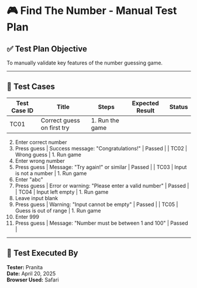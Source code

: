 # 🎮 Find The Number - Manual Test Plan

## ✅ Test Plan Objective
To manually validate key features of the number guessing game.

---

## 🧪 Test Cases

| Test Case ID | Title                            | Steps                                                                 | Expected Result                                     | Status |
|--------------|----------------------------------|-----------------------------------------------------------------------|----------------------------------------------------|--------|
| TC01         | Correct guess on first try       | 1. Run the game  
2. Enter correct number  
3. Press guess | Success message: "Congratulations!"                    | Passed |
| TC02         | Wrong guess                      | 1. Run game  
2. Enter wrong number  
3. Press guess | Message: "Try again!" or similar                     | Passed |
| TC03         | Input is not a number            | 1. Run game  
2. Enter "abc"  
3. Press guess   | Error or warning: "Please enter a valid number"     | Passed |
| TC04         | Input left empty                 | 1. Run game  
2. Leave input blank  
3. Press guess  | Warning: "Input cannot be empty"                     | Passed |
| TC05         | Guess is out of range            | 1. Run game  
2. Enter 999  
3. Press guess  | Message: "Number must be between 1 and 100"         | Passed |

---

## 📝 Test Executed By
**Tester:** Pranita  
**Date:** April 20, 2025  
**Browser Used:** Safari
